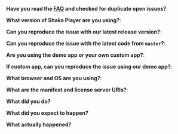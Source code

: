 <!-- NOTE: For bugs, if you delete this template, we will send it again and ask you to fill it out. -->

**Have you read the [FAQ](https://goo.gl/JE1Sy5) and checked for duplicate open issues?**:

**What version of Shaka Player are you using?**:

**Can you reproduce the issue with our latest release version?**:

**Can you reproduce the issue with the latest code from `master`?**:

**Are you using the demo app or your own custom app?**:

**If custom app, can you reproduce the issue using our demo app?**:

**What browser and OS are you using?**:

**What are the manifest and license server URIs?**:
<!-- NOTE:
  You can send the URIs to <shaka-player-issues@google.com> instead,
  but please use GitHub and the template for the rest.
  A copy of the manifest text or an attached manifest will **not** be
  enough to reproduce your issue, and we **will** ask you to send a
  URI instead.  You can copy the URI of the demo app to send us the
  exact asset, licence server, and settings you have selected there.
-->

**What did you do?**

**What did you expect to happen?**

**What actually happened?**

